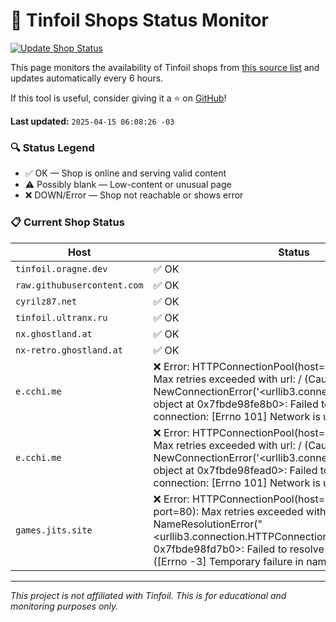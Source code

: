 # 🛒 Tinfoil Shops Status Monitor

[![Update Shop Status](https://github.com/melogabriel/tinfoil-shops-status/actions/workflows/update.yml/badge.svg)](https://github.com/melogabriel/tinfoil-shops-status/actions/workflows/update.yml)

This page monitors the availability of Tinfoil shops from [this source list](https://melogabriel.github.io/tinfoil-shops/) and updates automatically every 6 hours.

If this tool is useful, consider giving it a ⭐ on [GitHub](https://github.com/melogabriel/tinfoil-shops-status)!

**Last updated:** `2025-04-15 06:08:26 -03`

### 🔍 Status Legend
- ✅ OK — Shop is online and serving valid content
- ⚠️ Possibly blank — Low-content or unusual page
- ❌ DOWN/Error — Shop not reachable or shows error

### 📋 Current Shop Status

| Host | Status |
|------|--------|
| `tinfoil.oragne.dev` | ✅ OK |
| `raw.githubusercontent.com` | ✅ OK |
| `cyrilz87.net` | ✅ OK |
| `tinfoil.ultranx.ru` | ✅ OK |
| `nx.ghostland.at` | ✅ OK |
| `nx-retro.ghostland.at` | ✅ OK |
| `e.cchi.me` | ❌ Error: HTTPConnectionPool(host='e.cchi.me', port=80): Max retries exceeded with url: / (Caused by NewConnectionError('<urllib3.connection.HTTPConnection object at 0x7fbde98fe8b0>: Failed to establish a new connection: [Errno 101] Network is unreachable')) |
| `e.cchi.me` | ❌ Error: HTTPConnectionPool(host='e.cchi.me', port=80): Max retries exceeded with url: / (Caused by NewConnectionError('<urllib3.connection.HTTPConnection object at 0x7fbde98fead0>: Failed to establish a new connection: [Errno 101] Network is unreachable')) |
| `games.jits.site` | ❌ Error: HTTPConnectionPool(host='games.jits.site', port=80): Max retries exceeded with url: / (Caused by NameResolutionError("<urllib3.connection.HTTPConnection object at 0x7fbde98fd7b0>: Failed to resolve 'games.jits.site' ([Errno -3] Temporary failure in name resolution)")) |

---
_This project is not affiliated with Tinfoil. This is for educational and monitoring purposes only._
